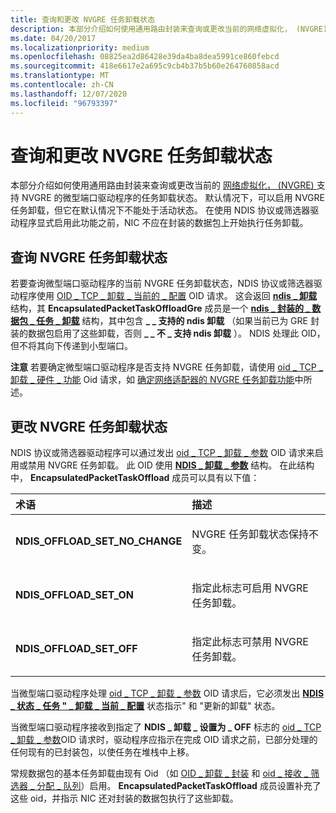 ```yaml
---
title: 查询和更改 NVGRE 任务卸载状态
description: 本部分介绍如何使用通用路由封装来查询或更改当前的网络虚拟化， (NVGRE) 支持 NVGRE 的微型端口驱动程序的任务卸载状态。
ms.date: 04/20/2017
ms.localizationpriority: medium
ms.openlocfilehash: 08825ea2d86428e39da4ba8dea5991ce860febcd
ms.sourcegitcommit: 418e6617e2a695c9cb4b37b5b60e264760858acd
ms.translationtype: MT
ms.contentlocale: zh-CN
ms.lasthandoff: 12/07/2020
ms.locfileid: "96793397"
---
```

# <a name="querying-and-changing-nvgre-task-offload-state"></a>查询和更改 NVGRE 任务卸载状态


本部分介绍如何使用通用路由封装来查询或更改当前的 [网络虚拟化， (NVGRE) ](network-virtualization-using-generic-routing-encapsulation--nvgre--task-offload.md) 支持 NVGRE 的微型端口驱动程序的任务卸载状态。 默认情况下，可以启用 NVGRE 任务卸载，但它在默认情况下不能处于活动状态。 在使用 NDIS 协议或筛选器驱动程序显式启用此功能之前，NIC 不应在封装的数据包上开始执行任务卸载。

## <a name="querying-nvgre-task-offload-state"></a>查询 NVGRE 任务卸载状态


若要查询微型端口驱动程序的当前 NVGRE 任务卸载状态，NDIS 协议或筛选器驱动程序使用 [OID \_ TCP \_ 卸载 \_ 当前的 \_ 配置](./oid-tcp-offload-current-config.md) OID 请求。 这会返回 [**ndis \_ 卸载**](/windows-hardware/drivers/ddi/ndischimney/ns-ndischimney-_ndis_offload_handle) 结构，其 **EncapsulatedPacketTaskOffloadGre** 成员是一个 [**ndis \_ 封装的 \_ 数据包 \_ 任务 \_ 卸载**](/windows-hardware/drivers/ddi/ntddndis/ns-ntddndis-_ndis_encapsulated_packet_task_offload) 结构，其中包含 **\_ \_ 支持的 ndis 卸载** （如果当前已为 GRE 封装的数据包启用了这些卸载，否则 **\_ \_ 不 \_ 支持 ndis 卸载** ）。 NDIS 处理此 OID，但不将其向下传递到小型端口。

**注意**  若要确定微型端口驱动程序是否支持 NVGRE 任务卸载，请使用 [oid \_ TCP \_ 卸载 \_ 硬件 \_ 功能](./oid-tcp-offload-hardware-capabilities.md) Oid 请求，如 [确定网络适配器的 NVGRE 任务卸载功能](determining-the-nvgre-task-offload-capabilities-of-a-network-adapter.md)中所述。

 

## <a name="changing-nvgre-task-offload-state"></a>更改 NVGRE 任务卸载状态


NDIS 协议或筛选器驱动程序可以通过发出 [oid \_ TCP \_ 卸载 \_ 参数](./oid-tcp-offload-parameters.md) OID 请求来启用或禁用 NVGRE 任务卸载。 此 OID 使用 [**NDIS \_ 卸载 \_ 参数**](/windows-hardware/drivers/ddi/ntddndis/ns-ntddndis-_ndis_offload_parameters) 结构。 在此结构中， **EncapsulatedPacketTaskOffload** 成员可以具有以下值：

<table>
<colgroup>
<col width="50%" />
<col width="50%" />
</colgroup>
<thead>
<tr class="header">
<th align="left">术语</th>
<th align="left">描述</th>
</tr>
</thead>
<tbody>
<tr class="odd">
<td align="left"><p><strong>NDIS_OFFLOAD_SET_NO_CHANGE</strong></p></td>
<td align="left"><p>NVGRE 任务卸载状态保持不变。</p></td>
</tr>
<tr class="even">
<td align="left"><p><strong>NDIS_OFFLOAD_SET_ON</strong></p></td>
<td align="left"><p>指定此标志可启用 NVGRE 任务卸载。</p></td>
</tr>
<tr class="odd">
<td align="left"><p><strong>NDIS_OFFLOAD_SET_OFF</strong></p></td>
<td align="left"><p>指定此标志可禁用 NVGRE 任务卸载。</p></td>
</tr>
</tbody>
</table>

 

当微型端口驱动程序处理 [oid \_ TCP \_ 卸载 \_ 参数](./oid-tcp-offload-parameters.md) OID 请求后，它必须发出 [**NDIS \_ 状态 \_ 任务 " \_ 卸载 \_ 当前 \_ 配置**](./ndis-status-task-offload-current-config.md) 状态指示" 和 "更新的卸载" 状态。

当微型端口驱动程序接收到指定了 **NDIS \_ 卸载 \_ 设置为 \_ OFF** 标志的 [oid \_ TCP \_ 卸载 \_ 参数](./oid-tcp-offload-parameters.md)OID 请求时，驱动程序应指示在完成 OID 请求之前，已部分处理的任何现有的已封装包，以使任务在堆栈中上移。

常规数据包的基本任务卸载由现有 Oid （如 [OID \_ 卸载 \_ 封装](./oid-offload-encapsulation.md) 和 [oid \_ 接收 \_ 筛选器 \_ 分配 \_ 队列](./oid-receive-filter-allocate-queue.md)）启用。 **EncapsulatedPacketTaskOffload** 成员设置补充了这些 oid，并指示 NIC 还对封装的数据包执行了这些卸载。

 

